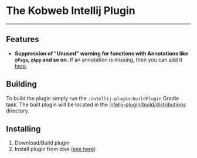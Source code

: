 # The Kobweb Intellij Plugin
- - -

## Features
- **Suppression of "Unused" warning for functions with Annotations like `@Page`, `@App` and so on.** If an annotation is missing, then you can add it [here](src/main/kotlin/com/varabyte/kobweb/intellij/inspections/UnusedInspectionSuppressor.kt).

## Building
To build the plugin simply run the `:intellij-plugin:buildPlugin` Gradle task.
The built plugin will be located in the [intellij-plugin/build/distributions]() directory.

## Installing
1. Download/Build plugin
2. Install plugin from disk ([see here](https://www.jetbrains.com/help/idea/managing-plugins.html#install_plugin_from_disk)) 